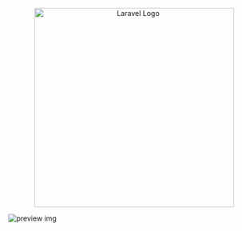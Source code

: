 <p align="center"><a href="https://laravel.com" target="_blank"><img src="https://raw.githubusercontent.com/laravel/art/master/logo-lockup/5%20SVG/2%20CMYK/1%20Full%20Color/laravel-logolockup-cmyk-red.svg" width="400" alt="Laravel Logo"></a></p>

![preview img](https://res.cloudinary.com/drln0tnyu/image/upload/v1698576824/Frame_1_13_yupoiy.png)
